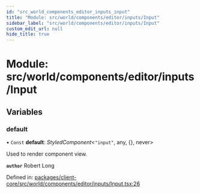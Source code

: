 ```yaml
---
id: "src_world_components_editor_inputs_input"
title: "Module: src/world/components/editor/inputs/Input"
sidebar_label: "src/world/components/editor/inputs/Input"
custom_edit_url: null
hide_title: true
---
```


# Module: src/world/components/editor/inputs/Input

## Variables

### default

• `Const` **default**: *StyledComponent*<``"input"``, any, {}, never\>

Used to render component view.

**`author`** Robert Long

Defined in: [packages/client-core/src/world/components/editor/inputs/Input.tsx:26](https://github.com/xr3ngine/xr3ngine/blob/7e8e151f1/packages/client-core/src/world/components/editor/inputs/Input.tsx#L26)
